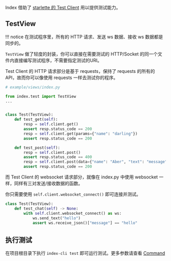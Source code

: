 Index 借助了 [starlette 的 Test Client](https://www.starlette.io/testclient/) 用以提供测试能力。

## TestView

!!! notice
    在测试程序里，所有的 HTTP 请求、发送 ws 数据、接收 ws 数据都是同步的。

`TestView` 做了轻度的封装，你可以直接在需要测试的 HTTP/Socket 的同一个文件内直接编写测试程序，不需要指定测试的URI。

Test Client 的 HTTP 请求部分是基于 requests，保持了 requests 的所有的 API，故而你可以像使用 requests 一样去测试你的程序。

```python
# example/views/index.py

from index.test import TestView
...


class Test(TestView):
    def test_get(self):
        resp = self.client.get()
        assert resp.status_code == 200
        resp = self.client.get(params={"name": "darling"})
        assert resp.status_code == 200

    def test_post(self):
        resp = self.client.post()
        assert resp.status_code == 400
        resp = self.client.post(data={"name": "Aber", "text": "message"})
        assert resp.status_code == 200
```

而 Test Client 的 websocket 请求部分，就像在 index.py 中使用 websocket 一样，同样有三对发送/接收数据的函数。

你只需要使用 `self.client.websocket_connect()` 即可连接并测试。

```python
class Test(TestView):
    def test_chat(self) -> None:
        with self.client.websocket_connect() as ws:
            ws.send_text("hello")
            assert ws.receive_json()["message"] == "hello"
```

## 执行测试

在项目根目录下执行 `index-cli test` 即可运行测试。更多参数请查看 [Command](/command/)

